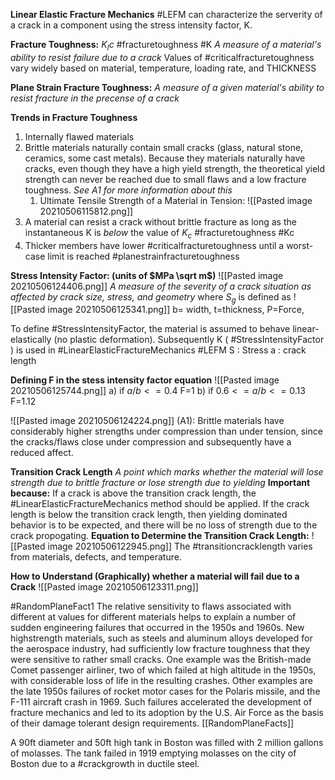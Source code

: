 **Linear Elastic Fracture Mechanics** #LEFM can characterize the serverity of a crack in a component using the stress intensity factor, K.

**Fracture Toughness:** $K_Ic$ #fracturetoughness #K
*A measure of a material's ability to resist failure due to a crack* Values of #criticalfracturetoughness  vary widely based on material, temperature, loading rate, and THICKNESS


**Plane Strain Fracture Toughness:**
*A measure of a given material's ability to resist fracture in the precense of a crack*

**Trends in Fracture Toughness**
1. Internally flawed materials 
2. Brittle materials naturally contain small cracks (glass, natural stone, ceramics, some cast metals). Because they materials naturally have cracks, even though they have a high yield strength, the theoretical yield strength can never be reached due to small flaws and a low fracture toughness. _See A1 for more information about this_
	1. Ultimate Tensile Strength of a Material in Tension: ![[Pasted image 20210506115812.png]]
3. A material can resist a crack without brittle fracture as long as the instantaneous K is *below* the value of $K_c$ #fracturetoughness #Kc
4. Thicker members have lower #criticalfracturetoughness until a worst-case limit is reached #planestrainfracturetoughness


**Stress Intensity Factor: (units of $MPa \sqrt m$)**
![[Pasted image 20210506124406.png]]
*A measure of the severity of a crack situation as affected by crack size, stress, and geometry*
where $S_g$ is defined as ![[Pasted image 20210506125341.png]] b= width, t=thickness, P=Force, 

To define #StressIntensityFactor, the material is assumed to behave linear-elastically (no plastic deformation). Subsequently K ( #StressIntensityFactor ) is used in #LinearElasticFractureMechanics #LEFM 
S : Stress
a : crack length

**Defining F in the stess intensity factor equation**
![[Pasted image 20210506125744.png]]
a) if $a/b<=0.4$ F=1
b) if $0.6<=a/b<=0.13$ F=1.12

![[Pasted image 20210506124224.png]]
(A1): Brittle materials have considerably higher strengths under compression than under tension, since the cracks/flaws close under compression and subsequently have a reduced affect. 

**Transition Crack Length**
*A point which marks whether the material will lose strength due to brittle fracture or lose strength due to yielding*
**Important because:** If a crack is above the transition crack length, the #LinearElasticFractureMechanics method should be applied. If the crack length is below the transition crack length, then yielding dominated behavior is to be expected, and there will be no loss of strength due to the crack propogating. 
**Equation to Determine the Transition Crack Length:**
![[Pasted image 20210506122945.png]]
The #transitioncracklength varies from materials, defects, and temperature.

**How to Understand (Graphically) whether a material will fail due to a Crack**
![[Pasted image 20210506123311.png]]

#RandomPlaneFact1
The relative sensitivity to flaws associated with different at values for different materials helps to explain a number of sudden engineering failures that occurred in the 1950s and 1960s. New highstrength materials, such as steels and aluminum alloys developed for the aerospace industry, had sufficiently low fracture toughness that they were sensitive to rather small cracks. One example was the British-made Comet passenger airliner, two of which failed at high altitude in the 1950s, with considerable loss of life in the resulting crashes. Other examples are the late 1950s failures of rocket motor cases for the Polaris missile, and the F-111 aircraft crash in 1969. Such failures accelerated the development of fracture mechanics and led to its adoption by the U.S. Air Force as the basis of their damage tolerant design requirements. [[RandomPlaneFacts]]

A 90ft diameter and 50ft high tank in Boston was filled with 2 million gallons of molasses. The tank failed in 1919 emptying molasses on the city of Boston due to a #crackgrowth in ductile steel. 
